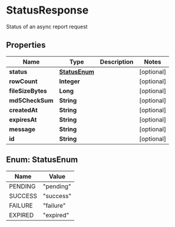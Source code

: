 

# StatusResponse

Status of an async report request

## Properties

| Name | Type | Description | Notes |
|------------ | ------------- | ------------- | -------------|
|**status** | [**StatusEnum**](#StatusEnum) |  |  [optional] |
|**rowCount** | **Integer** |  |  [optional] |
|**fileSizeBytes** | **Long** |  |  [optional] |
|**md5CheckSum** | **String** |  |  [optional] |
|**createdAt** | **String** |  |  [optional] |
|**expiresAt** | **String** |  |  [optional] |
|**message** | **String** |  |  [optional] |
|**id** | **String** |  |  [optional] |



## Enum: StatusEnum

| Name | Value |
|---- | -----|
| PENDING | &quot;pending&quot; |
| SUCCESS | &quot;success&quot; |
| FAILURE | &quot;failure&quot; |
| EXPIRED | &quot;expired&quot; |



